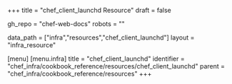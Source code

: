 +++
title = "chef_client_launchd Resource"
draft = false

gh_repo = "chef-web-docs"
robots = ""

data_path = ["infra","resources","chef_client_launchd"]
layout = "infra_resource"


[menu]
  [menu.infra]
    title = "chef_client_launchd"
    identifier = "chef_infra/cookbook_reference/resources/chef_client_launchd"
    parent = "chef_infra/cookbook_reference/resources"
+++

<!-- The contents of this page are automatically generated from the chef_client_launchd.yaml file in the data directory. -->
<!-- To suggest a change, edit the https://github.com/chef/chef/blob/master/lib/chef/resource/chef_client_launchd.rb file
      and submit a pull request to the https://github.com/chef/chef repository. -->
